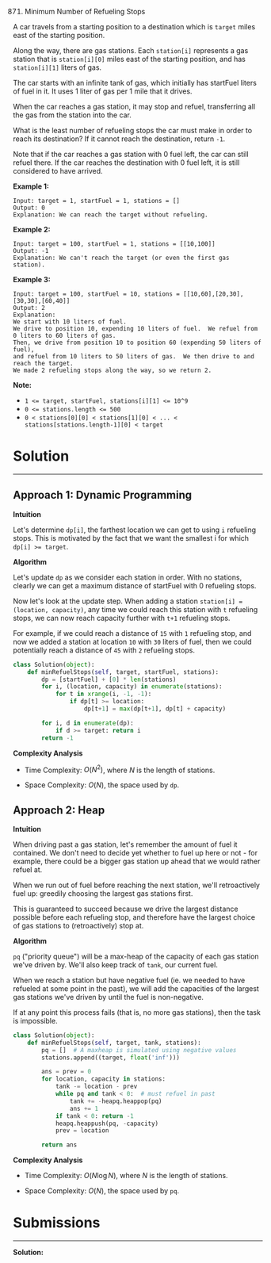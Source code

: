 871. Minimum Number of Refueling Stops

A car travels from a starting position to a destination which is `target` miles east of the starting position.

Along the way, there are gas stations.  Each `station[i]` represents a gas station that is `station[i][0]` miles east of the starting position, and has `station[i][1]` liters of gas.

The car starts with an infinite tank of gas, which initially has startFuel liters of fuel in it.  It uses 1 liter of gas per 1 mile that it drives.

When the car reaches a gas station, it may stop and refuel, transferring all the gas from the station into the car.

What is the least number of refueling stops the car must make in order to reach its destination?  If it cannot reach the destination, return `-1`.

Note that if the car reaches a gas station with 0 fuel left, the car can still refuel there.  If the car reaches the destination with 0 fuel left, it is still considered to have arrived.

 

**Example 1:**
```
Input: target = 1, startFuel = 1, stations = []
Output: 0
Explanation: We can reach the target without refueling.
```

**Example 2:**
```
Input: target = 100, startFuel = 1, stations = [[10,100]]
Output: -1
Explanation: We can't reach the target (or even the first gas station).
```

**Example 3:**
```
Input: target = 100, startFuel = 10, stations = [[10,60],[20,30],[30,30],[60,40]]
Output: 2
Explanation: 
We start with 10 liters of fuel.
We drive to position 10, expending 10 liters of fuel.  We refuel from 0 liters to 60 liters of gas.
Then, we drive from position 10 to position 60 (expending 50 liters of fuel),
and refuel from 10 liters to 50 liters of gas.  We then drive to and reach the target.
We made 2 refueling stops along the way, so we return 2.
```

**Note:**

* `1 <= target, startFuel, stations[i][1] <= 10^9`
* `0 <= stations.length <= 500`
* `0 < stations[0][0] < stations[1][0] < ... < stations[stations.length-1][0] < target`

# Solution
---
## Approach 1: Dynamic Programming
**Intuition**

Let's determine `dp[i]`, the farthest location we can get to using `i` refueling stops. This is motivated by the fact that we want the smallest i for which `dp[i] >= target`.

**Algorithm**

Let's update `dp` as we consider each station in order. With no stations, clearly we can get a maximum distance of startFuel with 0 refueling stops.

Now let's look at the update step. When adding a station `station[i] = (location, capacity)`, any time we could reach this station with `t` refueling stops, we can now reach capacity further with `t+1` refueling stops.

For example, if we could reach a distance of `15` with `1` refueling stop, and now we added a station at location `10` with `30` liters of fuel, then we could potentially reach a distance of `45` with `2` refueling stops.

```python
class Solution(object):
    def minRefuelStops(self, target, startFuel, stations):
        dp = [startFuel] + [0] * len(stations)
        for i, (location, capacity) in enumerate(stations):
            for t in xrange(i, -1, -1):
                if dp[t] >= location:
                    dp[t+1] = max(dp[t+1], dp[t] + capacity)

        for i, d in enumerate(dp):
            if d >= target: return i
        return -1
```

**Complexity Analysis**

* Time Complexity: $O(N^2)$, where $N$ is the length of stations.

* Space Complexity: $O(N)$, the space used by `dp`.

## Approach 2: Heap
**Intuition**

When driving past a gas station, let's remember the amount of fuel it contained. We don't need to decide yet whether to fuel up here or not - for example, there could be a bigger gas station up ahead that we would rather refuel at.

When we run out of fuel before reaching the next station, we'll retroactively fuel up: greedily choosing the largest gas stations first.

This is guaranteed to succeed because we drive the largest distance possible before each refueling stop, and therefore have the largest choice of gas stations to (retroactively) stop at.

**Algorithm**

`pq` ("priority queue") will be a max-heap of the capacity of each gas station we've driven by. We'll also keep track of `tank`, our current fuel.

When we reach a station but have negative fuel (ie. we needed to have refueled at some point in the past), we will add the capacities of the largest gas stations we've driven by until the fuel is non-negative.

If at any point this process fails (that is, no more gas stations), then the task is impossible.

```python
class Solution(object):
    def minRefuelStops(self, target, tank, stations):
        pq = []  # A maxheap is simulated using negative values
        stations.append((target, float('inf')))

        ans = prev = 0
        for location, capacity in stations:
            tank -= location - prev
            while pq and tank < 0:  # must refuel in past
                tank += -heapq.heappop(pq)
                ans += 1
            if tank < 0: return -1
            heapq.heappush(pq, -capacity)
            prev = location

        return ans
```

**Complexity Analysis**

* Time Complexity: $O(N \log N)$, where $N$ is the length of stations.

* Space Complexity: $O(N)$, the space used by `pq`.

# Submissions
---
**Solution:**